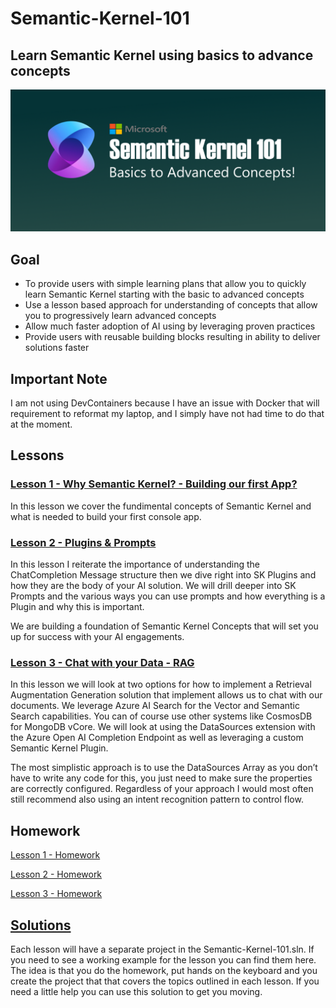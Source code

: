 # Semantic-Kernel-101
## Learn Semantic Kernel using basics to advance concepts
![SK-101-Logo](./assets/images/MSFT_SK-101_Banner.png)

## Goal
- To provide users with simple learning plans that allow you to quickly learn Semantic Kernel starting with the basic to advanced concepts 
- Use a lesson based approach for understanding of concepts that allow you to progressively learn advanced concepts 
- Allow much faster adoption of AI using by leveraging proven practices
- Provide users with reusable building blocks resulting in ability to deliver solutions faster

## Important Note
I am not using DevContainers because I have an issue with Docker that will requirement to reformat my laptop, and I simply have not had time to do that at the moment.

## Lessons
### [Lesson 1 - Why Semantic Kernel? - Building our first App?](./lessons/lesson-1/README.md)
In this lesson we cover the fundimental concepts of Semantic Kernel and what is needed to build your first console app.

### [Lesson 2 - Plugins & Prompts](./lessons/lesson-2/README.md)
In this lesson I reiterate the importance of understanding the ChatCompletion Message structure then we dive right into SK Plugins and how they are the body of your AI solution.  We will drill deeper into SK Prompts and the various ways you can use prompts and how everything is a Plugin and why this is important. 

We are building a foundation of Semantic Kernel Concepts that will set you up for success with your AI engagements.  

### [Lesson 3 - Chat with your Data - RAG](./lessons/lesson-3/README.md)
In this lesson we will look at two options for how to implement a Retrieval Augmentation Generation solution that implement allows us to chat with our documents.  We leverage Azure AI Search for the Vector and Semantic Search capabilities.   You can of course use other systems like CosmosDB for MongoDB vCore.  We will look at using the DataSources extension with the Azure Open AI Completion Endpoint as well as leveraging a custom Semantic Kernel Plugin.  

The most simplistic approach is to use the DataSources Array as you don’t have to write any code for this, you just need to make sure the properties are correctly configured.  Regardless of your approach I would most often still recommend also using an intent recognition pattern to control flow.

## Homework
[Lesson 1 - Homework](/homework/lesson-1/README.md)

[Lesson 2 - Homework](/homework/lesson-2/README.MD)

[Lesson 3 - Homework](/homework/lesson-3/README.md)

## [Solutions](/solutions/README.MD)
Each lesson will have a separate project in the Semantic-Kernel-101.sln.  If you need to see a working example for the lesson you can find them here.  The idea is that you do the homework, put hands on the keyboard and you create the project that that covers the topics outlined in each lesson.  If you need a little help you can use this solution to get you moving.
